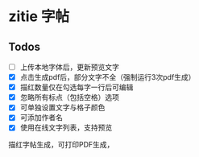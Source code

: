 # zitie 字帖

## Todos

- [ ] 上传本地字体后，更新预览文字
- [x] 点击生成pdf后，部分文字不全（强制运行3次pdf生成）
- [x] 描红数量仅在勾选每字一行后可编辑
- [x] 忽略所有标点（包括空格）选项
- [x] 可单独设置文字与格子颜色
- [x] 可添加作者名
- [x] 使用在线文字列表，支持预览

描红字帖生成，可打印PDF生成，
